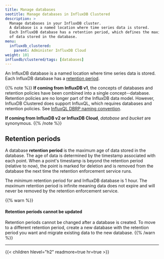 ```yaml
---
title: Manage databases
seotitle: Manage databases in InfluxDB Clustered
description: >
  Manage databases in your InfluxDB cluster.
  A database is a named location where time series data is stored.
  Each InfluxDB database has a retention period, which defines the maximum age
  of data stored in the database.
menu:
  influxdb_clustered:
    parent: Administer InfluxDB Cloud
weight: 101
influxdb/clustered/tags: [databases]
---
```


An InfluxDB database is a named location where time series data is stored.
Each InfluxDB database has a [retention period](#retention-periods).

{{% note %}}
**If coming from InfluxDB v1**, the concepts of databases and retention policies
have been combined into a single concept--database. Retention policies are no
longer part of the InfluxDB data model. However, InfluxDB Clustered does
support InfluxQL, which requires databases and retention policies.
See [InfluxQL DBRP naming convention](/influxdb/clustered/admin/databases/create/#influxql-dbrp-naming-convention).

**If coming from InfluxDB v2 or InfluxDB Cloud**, _database_ and _bucket_ are synonymous.
{{% /note %}}

## Retention periods

A database **retention period** is the maximum age of data stored in the database.
The age of data is determined by the timestamp associated with each point.
When a point's timestamp is beyond the retention period (relative to now), the
point is marked for deletion and is removed from the database the next time the
retention enforcement service runs.

The _minimum_ retention period for and InfluxDB database is 1 hour.
The _maximum_ retention period is infinite meaning data does not expire and will
never be removed by the retention enforcement service.

{{% warn %}}
#### Retention periods cannot be updated

Retention periods cannot be changed after a database is created.
To move to a different retention period, create a new database with the retention
period you want and migrate existing data to the new database.
{{% /warn %}}

---

{{< children hlevel="h2" readmore=true hr=true >}}
